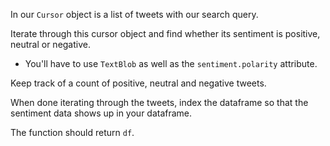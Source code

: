 <!--title={Sentiment Analysis for produce_dataframe()}-->

<!--concepts={indexingDataframes.mdx}-->

In our `Cursor` object is a list of tweets with our search query. 

Iterate through this cursor object and find whether its sentiment is positive, neutral or negative.

* You'll have to use `TextBlob` as well as the `sentiment.polarity` attribute.

Keep track of a count of positive, neutral and negative tweets.

When done iterating through the tweets, index the dataframe so that the sentiment data shows up in your dataframe. 

The function should return `df`. 